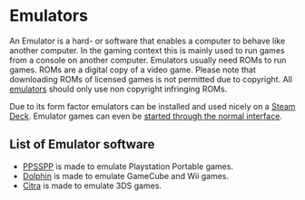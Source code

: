 # Emulators

An Emulator is a hard- or software that enables a computer to behave like
another computer.
In the gaming context this is mainly used to run games from a console on
another computer.
Emulators usually need ROMs to run games.
ROMs are a digital copy of a video game.
Please note that downloading ROMs of licensed games is not permitted due to copyright.
All [emulators](#list-of-emulator-software) should only use non copyright infringing ROMs.

Due to its form factor emulators can be installed and used nicely on a
[Steam Deck](/wiki/games/steam_deck.md).
Emulator games can even be
[started through the normal interface](/wiki/games/steam_deck.md#running-a-game-directly-through-the-interface).

## List of Emulator software

- [PPSSPP](/wiki/games/ppsspp.md) is made to emulate Playstation Portable games.
- [Dolphin](/wiki/games/dolphin.md) is made to emulate GameCube and Wii games.
- [Citra](/wiki/games/citra.md) is made to emulate 3DS games.
